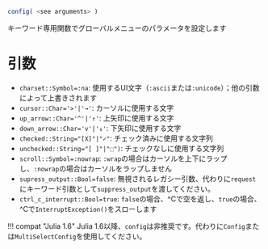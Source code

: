 ```julia
config( <see arguments> )
```

キーワード専用関数でグローバルメニューのパラメータを設定します

# 引数

  * `charset::Symbol=:na`: 使用するUI文字（`:ascii`または`:unicode`）；他の引数によって上書きされます
  * `cursor::Char='>'|'→'`: カーソルに使用する文字
  * `up_arrow::Char='^'|'↑'`: 上矢印に使用する文字
  * `down_arrow::Char='v'|'↓'`: 下矢印に使用する文字
  * `checked::String="[X]"|"✓"`: チェック済みに使用する文字列
  * `unchecked::String="[ ]"|"⬚")`: チェックなしに使用する文字列
  * `scroll::Symbol=:nowrap`: `:wrap`の場合はカーソルを上下にラップし、`:nowrap`の場合はカーソルをラップしません
  * `supress_output::Bool=false`: 無視されるレガシー引数、代わりに`request`にキーワード引数として`suppress_output`を渡してください。
  * `ctrl_c_interrupt::Bool=true`: `false`の場合、^Cで空を返し、`true`の場合、^Cで`InterruptException()`をスローします

!!! compat "Julia 1.6"
    Julia 1.6以降、`config`は非推奨です。代わりに`Config`または`MultiSelectConfig`を使用してください。

